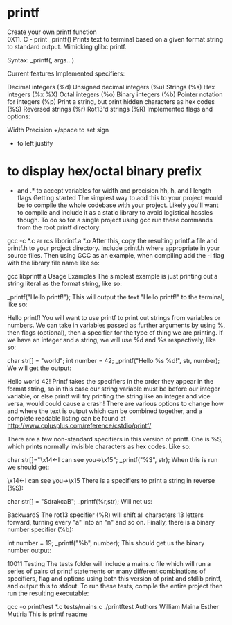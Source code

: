 # printf
Create your own printf function  
0X11. C - print
_printf()
Prints text to terminal based on a given format string to standard output. Mimicking glibc printf.

Syntax: _printf(<format string>, args...)

Current features
Implemented specifiers:

Decimal integers (%d)
Unsigned decimal integers (%u)
Strings (%s)
Hex integers (%x %X)
Octal integers (%o)
Binary integers (%b)
Pointer notation for integers (%p)
Print a string, but print hidden characters as hex codes (%S)
Reversed strings (%r)
Rot13'd strings (%R)
Implemented flags and options:

Width
Precision
+/space to set sign
- to left justify
# to display hex/octal binary prefix
* and .* to accept variables for width and precision
hh, h, and l length flags
Getting started
The simplest way to add this to your project would be to compile the whole codebase with your project. Likely you'll want to compile and include it as a static library to avoid logistical hassles though. To do so for a single project using gcc run these commands from the root printf directory:

gcc -c \*.c
ar rcs libprintf.a \*.o
After this, copy the resulting printf.a file and printf.h to your project directory. Include printf.h where appropriate in your source files. Then using GCC as an example, when compiling add the -l flag with the library file name like so:

gcc <your stuff here> libprintf.a
Usage Examples
The simplest example is just printing out a string literal as the format string, like so:

_printf("Hello printf!");
This will output the text "Hello printf!" to the terminal, like so:

Hello printf!
You will want to use printf to print out strings from variables or numbers. We can take in variables passed as further arguments by using %, then flags (optional), then a specifier for the type of thing we are printing. If we have an integer and a string, we will use %d and %s respectively, like so:

char str[] = "world";
int number = 42;
_printf("Hello %s %d!", str, number);
We will get the output:

Hello world 42!
Printf takes the specifiers in the order they appear in the format string, so in this case our string variable must be before our integer variable, or else printf will try printing the string like an integer and vice versa, would could cause a crash! There are various options to change how and where the text is output which can be combined together, and a complete readable listing can be found at http://www.cplusplus.com/reference/cstdio/printf/

There are a few non-standard specifiers in this version of printf. One is %S, which prints normally invisible characters as hex codes. Like so:

char str[]="\x14<-I can see you->\x15";
_printf("%S", str);
When this is run we should get:

\x14<-I can see you->\x15
There is a specifiers to print a string in reverse (%S):

char str[] = "SdrakcaB";
_printf(%r,str);
Will net us:

BackwardS
The rot13 specifier (%R) will shift all characters 13 letters forward, turning every "a" into an "n" and so on. Finally, there is a binary number specifier (%b):

int number = 19;
_printf("%b", number);
This should get us the binary number output:

10011
Testing
The tests folder will include a mains.c file which will run a series of pairs of printf statements on many different combinations of specifiers, flag and options using both this version of print and stdlib printf, and output this to stdout. To run these tests, compile the entire project then run the resulting executable:

gcc -o printftest *.c tests/mains.c
./printftest
Authors
William Maina
Esther Mutiria
This is printf readme
